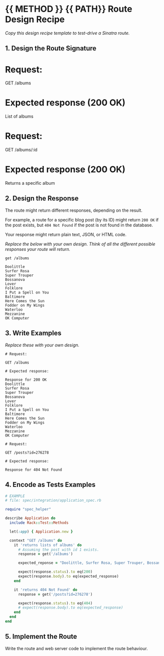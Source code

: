 # {{ METHOD }} {{ PATH}} Route Design Recipe

_Copy this design recipe template to test-drive a Sinatra route._

## 1. Design the Route Signature

  # Request:
  GET /albums

  # Expected response (200 OK)
  List of albums

  # Request:
  GET /albums/:id

# Expected response (200 OK)
Returns a specific album

## 2. Design the Response

The route might return different responses, depending on the result.

For example, a route for a specific blog post (by its ID) might return `200 OK` if the post exists, but `404 Not Found` if the post is not found in the database.

Your response might return plain text, JSON, or HTML code. 

_Replace the below with your own design. Think of all the different possible responses your route will return._

```
get /albums

Doolittle
Surfer Rosa
Super Trouper
Bossanova
Lover
Folklore
I Put a Spell on You
Baltimore
Here Comes the Sun
Fodder on My Wings
Waterloo
Mezzanine
OK Computer
```


## 3. Write Examples

_Replace these with your own design._

```
# Request:

GET /albums

# Expected response:

Response for 200 OK
Doolittle
Surfer Rosa
Super Trouper
Bossanova
Lover
Folklore
I Put a Spell on You
Baltimore
Here Comes the Sun
Fodder on My Wings
Waterloo
Mezzanine
OK Computer
```

```
# Request:

GET /posts?id=276278

# Expected response:

Response for 404 Not Found
```

## 4. Encode as Tests Examples

```ruby
# EXAMPLE
# file: spec/integration/application_spec.rb

require "spec_helper"

describe Application do
  include Rack::Test::Methods

  let(:app) { Application.new }

  context "GET /albums" do
    it 'returns lists of albums' do
      # Assuming the post with id 1 exists.
      response = get('/albums')

      expected_reponse = "Doolittle, Surfer Rosa, Super Trouper, Bossanova, Lover, Folklore, I Put a Spell on You, Baltimore, Here Comes the Sun, Fodder on My Wings, Waterloo, Mezzanine, OK Computer"

      expect(response.status).to eq(200)
      expect(response.body).to eq(expected_response)
    end

    it 'returns 404 Not Found' do
      response = get('/posts?id=276278')

      expect(response.status).to eq(404)
      # expect(response.body).to eq(expected_response)
    end
  end
end
```

## 5. Implement the Route

Write the route and web server code to implement the route behaviour.
